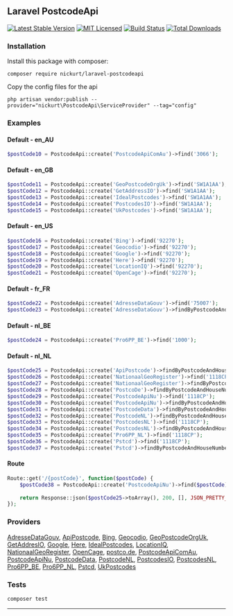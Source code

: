 ## Laravel PostcodeApi
[![Latest Stable Version](https://poser.pugx.org/nickurt/laravel-postcodeapi/v/stable?format=flat-square)](https://packagist.org/packages/nickurt/laravel-postcodeapi)
[![MIT Licensed](https://img.shields.io/badge/license-MIT-brightgreen.svg?style=flat-square)](LICENSE.md)
[![Build Status](https://img.shields.io/travis/nickurt/laravel-postcodeapi/master.svg?style=flat-square)](https://travis-ci.org/nickurt/laravel-postcodeapi)
[![Total Downloads](https://img.shields.io/packagist/dt/nickurt/laravel-postcodeapi.svg?style=flat-square)](https://packagist.org/packages/nickurt/laravel-postcodeapi)

### Installation
Install this package with composer:
```
composer require nickurt/laravel-postcodeapi
```

Copy the config files for the api
```
php artisan vendor:publish --provider="nickurt\PostcodeApi\ServiceProvider" --tag="config"
```

### Examples
#### Default - en_AU
```php
$postCode10 = PostcodeApi::create('PostcodeApiComAu')->find('3066');
```
#### Default - en_GB
```php
$postCode11 = PostcodeApi::create('GeoPostcodeOrgUk')->find('SW1A1AA');
$postCode12 = PostcodeApi::create('GetAddressIO')->find('SW1A1AA');
$postCode13 = PostcodeApi::create('IdealPostcodes')->find('SW1A1AA');
$postCode14 = PostcodeApi::create('PostcodesIO')->find('SW1A1AA');
$postCode15 = PostcodeApi::create('UkPostcodes')->find('SW1A1AA');
```
#### Default - en_US
```php
$postCode16 = PostcodeApi::create('Bing')->find('92270');
$postCode17 = PostcodeApi::create('Geocodio')->find('92270');
$postCode18 = PostcodeApi::create('Google')->find('92270');
$postCode19 = PostcodeApi::create('Here')->find('92270');
$postCode20 = PostcodeApi::create('LocationIQ')->find('92270');
$postCode21 = PostcodeApi::create('OpenCage')->find('92270');

```
#### Default - fr_FR
```php
$postCode22 = PostcodeApi::create('AdresseDataGouv')->find('75007');
$postCode23 = PostcodeApi::create('AdresseDataGouv')->findByPostcodeAndHouseNumber('75007', '5 Avenue Anatole France');
```
#### Default - nl_BE
```php
$postCode24 = PostcodeApi::create('Pro6PP_BE')->find('1000');
```
#### Default - nl_NL
```php
$postCode25 = PostcodeApi::create('ApiPostcode')->findByPostcodeAndHouseNumber('1118CP', '202');
$postCode26 = PostcodeApi::create('NationaalGeoRegister')->find('1118CP');
$postCode27 = PostcodeApi::create('NationaalGeoRegister')->findByPostcodeAndHouseNumber('1118CP', '202');
$postCode28 = PostcodeApi::create('PostcoDe')->findByPostcodeAndHouseNumber('1118CP', '202');
$postCode29 = PostcodeApi::create('PostcodeApiNu')->find('1118CP');
$postCode30 = PostcodeApi::create('PostcodeApiNu')->findByPostcodeAndHouseNumber('1118CP', '202');
$postCode31 = PostcodeApi::create('PostcodeData')->findByPostcodeAndHouseNumber('1118CP', '202');
$postCode32 = PostcodeApi::create('PostcodeNL')->findByPostcodeAndHouseNumber('1118CP', '202');
$postCode33 = PostcodeApi::create('PostcodesNL')->find('1118CP');
$postCode34 = PostcodeApi::create('PostcodesNL')->findByPostcodeAndHouseNumber('1118CP', '202');
$postCode35 = PostcodeApi::create('Pro6PP_NL')->find('1118CP');
$postCode36 = PostcodeApi::create('Pstcd')->find('1118CP');
$postCode37 = PostcodeApi::create('Pstcd')->findByPostcodeAndHouseNumber('1118CP', '202');
```
#### Route
```php
Route::get('/{postCode}', function($postCode) {
    $postCode38 = PostcodeApi::create('PostcodeApiNu')->find($postCode);
    
    return Response::json($postCode25->toArray(), 200, [], JSON_PRETTY_PRINT);
});
```

### Providers
[AdresseDataGouv](https://adresse.data.gouv.fr), [ApiPostcode](https://api-postcode.nl), [Bing](https://www.bingmapsportal.com), [Geocodio](https://www.geocod.io), [GeoPostcodeOrgUk](http://www.geopostcode.org.uk), [GetAddresIO](https://getaddress.io), [Google](https://developers.google.com/maps/documentation/geocoding/intro), [Here](https://www.here.com), [IdealPostcodes](https://ideal-postcodes.co.uk), [LocationIQ](https://locationiq.com), [NationaalGeoRegister](https://nationaalgeoregister.nl/geonetwork/srv/dut/catalog.search#/home), [OpenCage](https://opencagedata.com/), [postco.de](https://postco.de), [PostcodeApiComAu](https://postcodeapi.com.au), [PostcodeApiNu](https://www.postcodeapi.nu), [PostcodeData](http://www.postcodedata.nl), [PostcodeNL](https://www.postcode.nl), [PostcodesIO](https://api.postcodes.io), [PostcodesNL](https://www.postcodes.nl), [Pro6PP_BE](https://www.pro6pp.nl), [Pro6PP_NL](https://www.pro6pp.nl), [Pstcd](http://www.pstcd.nl/), 
[UkPostcodes](http://uk-postcodes.com/postcode)
### Tests
```sh
composer test
```

- - - 
